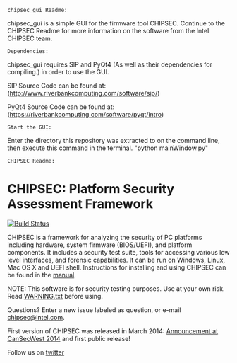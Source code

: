 	chipsec_gui Readme:

chipsec_gui is a simple GUI for the firmware tool CHIPSEC. Continue to the CHIPSEC Readme for more information on the software from the Intel CHIPSEC team.

	Dependencies:

chipsec_gui requires SIP and PyQt4 (As well as their dependencies for compiling.) in order to use the GUI. 

SIP Source Code can be found at: (http://www.riverbankcomputing.com/software/sip/)

PyQt4 Source Code can be found at: (https://riverbankcomputing.com/software/pyqt/intro)



	Start the GUI:
Enter the directory this repository was extracted to on the command line, then execute this command in the terminal. "python mainWindow.py" 









	CHIPSEC Readme:


CHIPSEC: Platform Security Assessment Framework
===============================================

[![Build Status](https://travis-ci.org/chipsec/chipsec.svg?branch=master)](https://travis-ci.org/chipsec/chipsec)

CHIPSEC is a framework for analyzing the security of PC platforms including hardware, system firmware (BIOS/UEFI), and platform components. It includes a security test suite, tools for accessing various low level interfaces, and forensic capabilities. It can be run on Windows, Linux, Mac OS X and UEFI shell. Instructions for installing and using CHIPSEC can be found in the [manual](chipsec-manual.pdf).

NOTE: This software is for security testing purposes. Use at your own risk. Read [WARNING.txt](chipsec/WARNING.txt) before using.

Questions? Enter a new issue labeled as question, or e-mail chipsec@intel.com.

First version of CHIPSEC was released in March 2014:
[Announcement at CanSecWest 2014](https://cansecwest.com/slides/2014/Platform%20Firmware%20Security%20Assessment%20wCHIPSEC-csw14-final.pdf) and first public release!

Follow us on [twitter](https://twitter.com/CHIPSEC)
